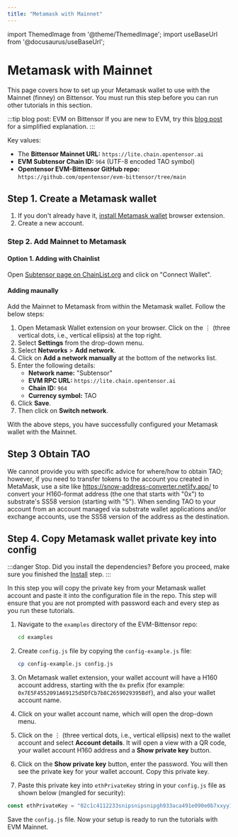 ```yaml
---
title: "Metamask with Mainnet"
---
```

import ThemedImage from '@theme/ThemedImage';
import useBaseUrl from '@docusaurus/useBaseUrl';

# Metamask with Mainnet

This page covers how to set up your Metamask wallet to use with the Mainnet (finney) on Bittensor. You must run this step before you can run other tutorials in this section. 

:::tip blog post: EVM on Bittensor
If you are new to EVM, try this [blog post](https://blog.bittensor.com/evm-on-bittensor-draft-6f323e69aff7) for a simplified explanation.
:::

Key values:
- The **Bittensor Mainnet URL:** `https://lite.chain.opentensor.ai`
- **EVM Subtensor Chain ID:** `964` (UTF-8 encoded TAO symbol)
- **Opentensor EVM-Bittensor GitHub repo:** `https://github.com/opentensor/evm-bittensor/tree/main`


## Step 1. Create a Metamask wallet 

1. If you don't already have it, [install Metamask wallet](https://metamask.io/download/) browser extension.
2. Create a new account.

### Step 2. Add Mainnet to Metamask

#### Option 1. Adding with Chainlist

Open [Subtensor page on ChainList.org](https://chainlist.org/chain/964) and click on "Connect Wallet".

#### Adding maunally

Add the Mainnet to Metamask from within the Metamask wallet. Follow the below steps:

1. Open Metamask Wallet extension on your browser. Click on the &#8942; (three vertical dots, i.e., vertical ellipsis) at the top right. 
2. Select **Settings** from the drop-down menu. 
3. Select **Networks** > **Add network**.
4. Click on **Add a network manually** at the bottom of the networks list.
5. Enter the following details:
    - **Network name:** "Subtensor"
    - **EVM RPC URL:** `https://lite.chain.opentensor.ai`
    - **Chain ID:** `964`
    - **Currency symbol:** TAO 
6. Click **Save**.
7. Then click on **Switch network**.

With the above steps, you have successfully configured your Metamask wallet with the Mainnet. 

## Step 3 Obtain TAO

We cannot provide you with specific advice for where/how to obtain TAO; however, if you need to transfer tokens to the account you created in MetaMask, use a site like https://snow-address-converter.netlify.app/ to convert your H160-format address (the one that starts with "0x") to substrate's SS58 version (starting with "5").  When sending TAO to your account from an account managed via substrate wallet applications and/or exchange accounts, use the SS58 version of the address as the destination.

## Step 4. Copy Metamask wallet private key into config

:::danger Stop. Did you install the dependencies?
Before you proceed, make sure you finished the [Install](./install.md) step.
:::

In this step you will copy the private key from your Metamask wallet account and paste it into the configuration file in the repo. This step will ensure that you are not prompted with password each and every step as you run these tutorials. 


1. Navigate to the `examples` directory of the EVM-Bittensor repo:

    ```bash
    cd examples
    ```

2. Create `config.js` file by copying the `config-example.js` file:

    ```bash
    cp config-example.js config.js
    ```

3. On Metamask wallet extension, your wallet account will have a H160 account address, starting with the `0x` prefix (for example: `0x7E5F4552091A69125d5DfCb7b8C2659029395Bdf`), and also your wallet account name. 
4. Click on your wallet account name, which will open the drop-down menu. 
5. Click on the &#8942; (three vertical dots, i.e., vertical ellipsis) next to the wallet account and select **Account details**. It will open a view with a QR code, your wallet account H160 address and a **Show private key** button.
6. Click on the **Show private key** button, enter the password. You will then see the private key for your wallet account. Copy this private key.
7. Paste this private key into `ethPrivateKey` string in your `config.js` file as shown below (mangled for security):

```javascript
const ethPrivateKey = "02c1c4112233snipsnipsnipgh933aca491e090e0b7xxyy1b124b86d9382b01a8";
```
Save the `config.js` file. Now your setup is ready to run the tutorials with EVM Mainnet. 

